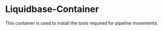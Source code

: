 # Liquidbase-Container
This container is used to install the tools required for pipeline movements. 
